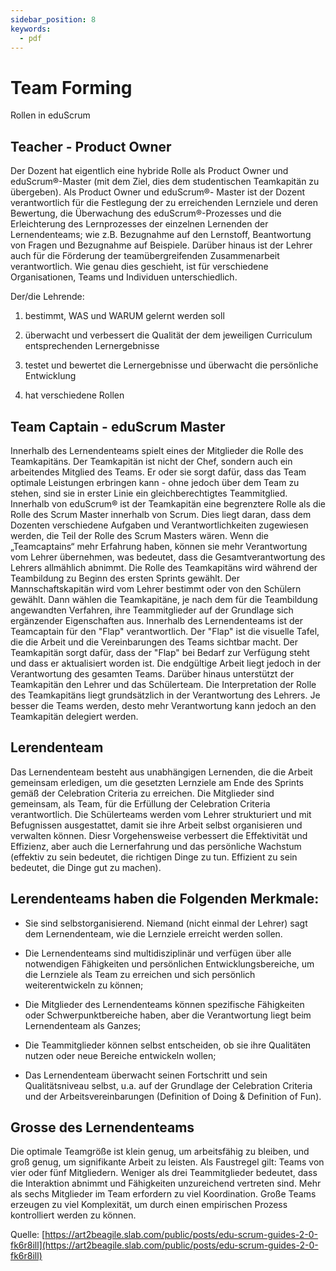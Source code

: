 ```yaml
---
sidebar_position: 8
keywords:
  - pdf
---
```


# Team Forming

Rollen in eduScrum

## Teacher - Product Owner

Der Dozent hat eigentlich eine hybride Rolle als Product Owner und
eduScrum®-Master (mit dem Ziel, dies dem studentischen Teamkapitän zu
übergeben). Als Product Owner und eduScrum®- Master ist der Dozent
verantwortlich für die Festlegung der zu erreichenden Lernziele und deren
Bewertung, die Überwachung des eduScrum®-Prozesses und die Erleichterung des
Lernprozesses der einzelnen Lernenden der Lernendenteams; wie z.B. Bezugnahme
auf den Lernstoff, Beantwortung von Fragen und Bezugnahme auf Beispiele. Darüber
hinaus ist der Lehrer auch für die Förderung der teamübergreifenden
Zusammenarbeit verantwortlich. Wie genau dies geschieht, ist für verschiedene
Organisationen, Teams und Individuen unterschiedlich.

Der/die Lehrende:

1. bestimmt, WAS und WARUM gelernt werden soll

2. überwacht und verbessert die Qualität der dem jeweiligen Curriculum
   entsprechenden Lernergebnisse

3. testet und bewertet die Lernergebnisse und überwacht die persönliche
   Entwicklung

4. hat verschiedene Rollen

## Team Captain - eduScrum Master

Innerhalb des Lernendenteams spielt eines der Mitglieder die Rolle des
Teamkapitäns. Der Teamkapitän ist nicht der Chef, sondern auch ein arbeitendes
Mitglied des Teams. Er oder sie sorgt dafür, dass das Team optimale Leistungen
erbringen kann - ohne jedoch über dem Team zu stehen, sind sie in erster Linie
ein gleichberechtigtes Teammitglied. Innerhalb von eduScrum® ist der
Teamkapitän eine begrenztere Rolle als die Rolle des Scrum Master innerhalb von
Scrum. Dies liegt daran, dass dem Dozenten verschiedene Aufgaben und
Verantwortlichkeiten zugewiesen werden, die Teil der Rolle des Scrum Masters
wären. Wenn die „Teamcaptains“ mehr Erfahrung haben, können sie mehr
Verantwortung vom Lehrer übernehmen, was bedeutet, dass die Gesamtverantwortung
des Lehrers allmählich abnimmt. Die Rolle des Teamkapitäns wird während der
Teambildung zu Beginn des ersten Sprints gewählt. Der Mannschaftskapitän wird
vom Lehrer bestimmt oder von den Schülern gewählt. Dann wählen die Teamkapitäne,
je nach dem für die Teambildung angewandten Verfahren, ihre Teammitglieder auf
der Grundlage sich ergänzender Eigenschaften aus. Innerhalb des Lernendenteams
ist der Teamcaptain für den "Flap" verantwortlich. Der "Flap" ist die visuelle
Tafel, die die Arbeit und die Vereinbarungen des Teams sichtbar macht. Der
Teamkapitän sorgt dafür, dass der "Flap" bei Bedarf zur Verfügung steht und dass
er aktualisiert worden ist. Die endgültige Arbeit liegt jedoch in der
Verantwortung des gesamten Teams. Darüber hinaus unterstützt der Teamkapitän den
Lehrer und das Schülerteam. Die Interpretation der Rolle des Teamkapitäns liegt
grundsätzlich in der Verantwortung des Lehrers. Je besser die Teams werden,
desto mehr Verantwortung kann jedoch an den Teamkapitän delegiert werden.

## Lerendenteam

Das Lernendenteam besteht aus unabhängigen Lernenden, die die Arbeit gemeinsam
erledigen, um die gesetzten Lernziele am Ende des Sprints gemäß der Celebration
Criteria zu erreichen. Die Mitglieder sind gemeinsam, als Team, für die
Erfüllung der Celebration Criteria verantwortlich. Die Schülerteams werden vom
Lehrer strukturiert und mit Befugnissen ausgestattet, damit sie ihre Arbeit
selbst organisieren und verwalten können. Diesr Vorgehensweise verbessert die
Effektivität und Effizienz, aber auch die Lernerfahrung und das persönliche
Wachstum (effektiv zu sein bedeutet, die richtigen Dinge zu tun. Effizient zu
sein bedeutet, die Dinge gut zu machen).

## Lerendenteams haben die Folgenden Merkmale:

- Sie sind selbstorganisierend. Niemand (nicht einmal der Lehrer) sagt dem
  Lernendenteam, wie die Lernziele erreicht werden sollen.

- Die Lernendenteams sind multidisziplinär und verfügen über alle notwendigen
  Fähigkeiten und persönlichen Entwicklungsbereiche, um die Lernziele als Team
  zu erreichen und sich persönlich weiterentwickeln zu können;

- Die Mitglieder des Lernendenteams können spezifische Fähigkeiten oder
  Schwerpunktbereiche haben, aber die Verantwortung liegt beim Lernendenteam als
  Ganzes;
- Die Teammitglieder können selbst entscheiden, ob sie ihre Qualitäten nutzen
  oder neue Bereiche entwickeln wollen;

- Das Lernendenteam überwacht seinen Fortschritt und sein Qualitätsniveau
  selbst, u.a. auf der Grundlage der Celebration Criteria und der
  Arbeitsvereinbarungen (Definition of Doing & Definition of Fun).

## Grosse des Lernendenteams

Die optimale Teamgröße ist klein genug, um arbeitsfähig zu bleiben, und groß
genug, um signifikante Arbeit zu leisten. Als Faustregel gilt: Teams von vier
oder fünf Mitgliedern. Weniger als drei Teammitglieder bedeutet, dass die
Interaktion abnimmt und Fähigkeiten unzureichend vertreten sind. Mehr als sechs
Mitglieder im Team erfordern zu viel Koordination. Große Teams erzeugen zu viel
Komplexität, um durch einen empirischen Prozess kontrolliert werden zu können.

Quelle:
[https://art2beagile.slab.com/public/posts/edu-scrum-guides-2-0-fk6r8ill](https://art2beagile.slab.com/public/posts/edu-scrum-guides-2-0-fk6r8ill)
